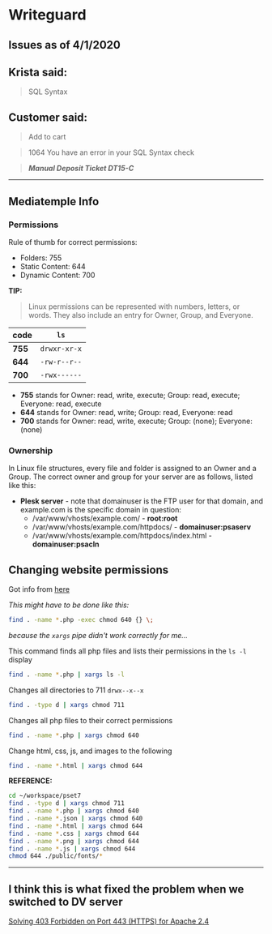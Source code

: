 # Writeguard

## Issues as of 4/1/2020

## **Krista said:**

> SQL Syntax

## **Customer said:**

> Add to cart

> 1064 You have an error in your SQL Syntax check

> **_Manual Deposit Ticket DT15-C_**

- - -

## Mediatemple Info

### Permissions

Rule of thumb for correct permissions:

*   Folders: 755
*   Static Content: 644
*   Dynamic Content: 700

**TIP:**
> Linux permissions can be represented with numbers, letters, or words. They also include an entry for Owner, Group, and Everyone.

|  code   |     `ls`     |
|---------|--------------|
| **755** | `drwxr-xr-x` |
| **644** | `-rw-r--r--` |
| **700** | `-rwx------` |

* **755** stands for Owner: read, write, execute; Group: read, execute; Everyone: read, execute
* **644** stands for Owner: read, write; Group: read, Everyone: read
* **700** stands for Owner: read, write, execute; Group: (none); Everyone: (none)

### Ownership

In Linux file structures, every file and folder is assigned to an Owner and a Group. The correct owner and group for your server are as follows, listed like this:

*   **Plesk server** - note that domainuser is the FTP user for that domain, and example.com is the specific domain in question:
    *   /var/www/vhosts/example.com/  - __root:root__
    *   /var/www/vhosts/example.com/httpdocs/ - __domainuser:psaserv__
    *   /var/www/vhosts/example.com/httpdocs/index.html - __domainuser:psacln__


## Changing website permissions

Got info from [here](https://www.reddit.com/r/cs50/comments/5055ti/403_forbidden_permissions_chmod_the_definitive/)

_This might have to be done like this:_

```bash
find . -name *.php -exec chmod 640 {} \;
```
_because the `xargs` pipe didn't work correctly for me..._

This command finds all php files and lists their permissions in the `ls -l` display

```bash
find . -name *.php | xargs ls -l
```
Changes all directories to 711 `drwx--x--x`

```bash
find . -type d | xargs chmod 711
```

Changes all php files to their correct permissions

```bash
find . -name *.php | xargs chmod 640
```

Change html, css, js, and images to the following

```bash
find . -name *.html | xargs chmod 644
```

__REFERENCE:__

```bash
cd ~/workspace/pset7
find . -type d | xargs chmod 711
find . -name *.php | xargs chmod 640
find . -name *.json | xargs chmod 640
find . -name *.html | xargs chmod 644
find . -name *.css | xargs chmod 644
find . -name *.png | xargs chmod 644
find . -name *.js | xargs chmod 644
chmod 644 ./public/fonts/*
```

- - -

## I think this is what fixed the problem when we switched to DV server

[Solving 403 Forbidden on Port 443 (HTTPS) for Apache 2.4](https://medium.com/@xvista/solving-403-forbidden-on-port-443-https-for-apache-2-4-40bab9296315)


